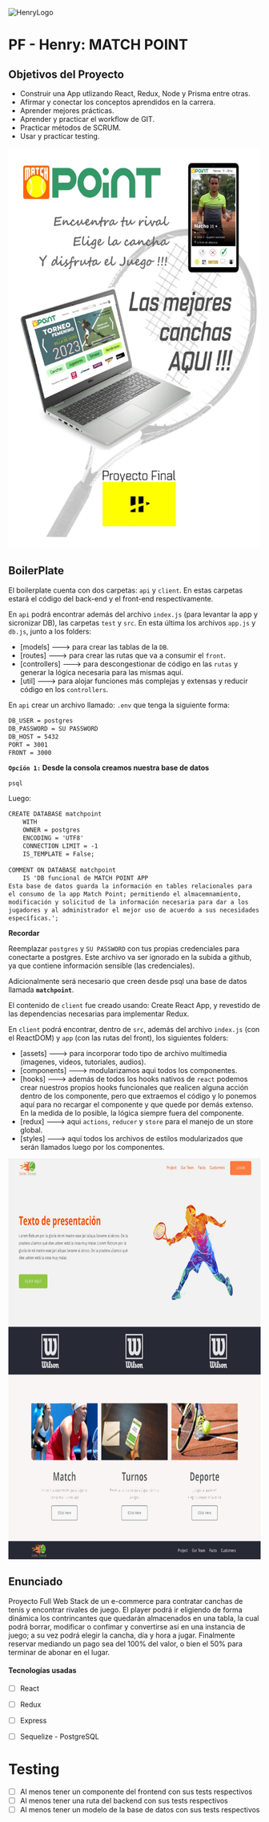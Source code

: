 ![HenryLogo](https://d31uz8lwfmyn8g.cloudfront.net/Assets/logo-henry-white-lg.png)

# __PF - Henry: MATCH POINT__

## Objetivos del Proyecto

- Construir una App utlizando React, Redux, Node y Prisma entre otras.
- Afirmar y conectar los conceptos aprendidos en la carrera.
- Aprender mejores prácticas.
- Aprender y practicar el workflow de GIT.
- Practicar métodos de SCRUM.
- Usar y practicar testing.


<img height="800" src="client/src/assets/MatchPoint.jpg" />



## BoilerPlate

El boilerplate cuenta con dos carpetas: `api` y `client`. En estas carpetas estará el código del back-end y el front-end respectivamente.

En `api` podrá encontrar además del archivo `index.js` (para levantar la app y sicronizar DB), las carpetas `test` y `src`.
En esta última los archivos `app.js` y `db.js`, junto a los folders:

- [models] ---> para crear las tablas de la `DB`.
- [routes] ---> para crear las rutas que va a consumir el `front`.
- [controllers] ---> para descongestionar de código en las `rutas` y generar la lógica necesaria para las mismas aquí.
- [util] ---> para alojar funciones más complejas y extensas y reducir código en los `controllers`.


En `api` crear un archivo llamado: `.env` que tenga la siguiente forma:

```env
DB_USER = postgres
DB_PASSWORD = SU PASSWORD
DB_HOST = 5432
PORT = 3001
FRONT = 3000
```

__``Opción 1:`` Desde la consola creamos nuestra base de datos__

```psql
psql
```
Luego:
```sequelize
CREATE DATABASE matchpoint
    WITH
    OWNER = postgres
    ENCODING = 'UTF8'
    CONNECTION LIMIT = -1
    IS_TEMPLATE = False;

COMMENT ON DATABASE matchpoint
    IS 'DB funcional de MATCH POINT APP
Esta base de datos guarda la información en tables relacionales para el consumo de la app Match Point; permitiendo el almacemnamiento, modificación y solicitud de la información necesaria para dar a los jugadores y al administrador el mejor uso de acuerdo a sus necesidades específicas.';
```
__Recordar__

Reemplazar `postgres` y `SU PASSWORD` con tus propias credenciales para conectarte a postgres.
Este archivo va ser ignorado en la subida a github, ya que contiene información sensible (las credenciales).

Adicionalmente será necesario que creen desde psql una base de datos llamada __`matchpoint`__.

El contenido de `client` fue creado usando: Create React App, y revestido de las dependencias necesarias para implementar Redux.


En `client` podrá encontrar, dentro de `src`, además del archivo `index.js` (con el ReactDOM) y `app` (con las rutas del front), los siguientes folders: 

- [assets] ---> para incorporar todo tipo de archivo multimedia (imagenes, videos, tutoriales, audios).
- [components] ---> modularizamos aqui todos los componentes.
- [hooks] ---> además de todos los hooks nativos de  `react` podemos crear nuestros propios hooks funcionales que realicen alguna acción dentro de los componente, pero que extraemos el código y lo ponemos aquí para no recargar el componente y que quede por demás extenso. En la medida de lo posible, la lógica siempre fuera del componente.
- [redux] ---> aqui `actions`, `reducer` y `store` para el manejo de un store global.
- [styles] ---> aquí todos los archivos de estilos modularizados que serán llamados luego por los componentes.


<img height="800" src="client/src/assets/ari.jpg" />


## __Enunciado__

Proyecto Full Web Stack de un e-commerce para contratar canchas de tenis y encontrar rivales de juego. 
El player podrá ir eligiendo de forma dinámica los contrincantes que quedarán almacenados en una tabla, la cual podrá borrar, modificar o confimar y convertirse así en una instancia de juego; a su vez podrá elegir la cancha, día y hora a jugar.
Finalmente reservar mediando un pago sea del 100% del valor, o bien el 50% para terminar de abonar en el lugar. 


#### Tecnologías usadas
- [ ] React
- [ ] Redux
- [ ] Express
- [ ] Sequelize - PostgreSQL 


  
# Testing

- [ ] Al menos tener un componente del frontend con sus tests respectivos
- [ ] Al menos tener una ruta del backend con sus tests respectivos
- [ ] Al menos tener un modelo de la base de datos con sus tests respectivos
